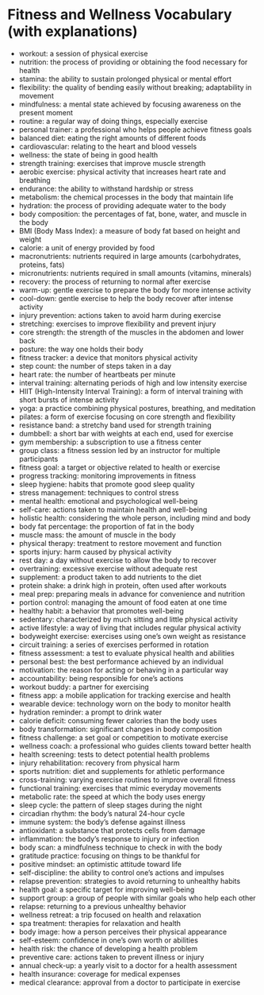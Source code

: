 # Fitness and Wellness Vocabulary (with explanations)

- workout: a session of physical exercise
- nutrition: the process of providing or obtaining the food necessary for health
- stamina: the ability to sustain prolonged physical or mental effort
- flexibility: the quality of bending easily without breaking; adaptability in movement
- mindfulness: a mental state achieved by focusing awareness on the present moment
- routine: a regular way of doing things, especially exercise
- personal trainer: a professional who helps people achieve fitness goals
- balanced diet: eating the right amounts of different foods
- cardiovascular: relating to the heart and blood vessels
- wellness: the state of being in good health
- strength training: exercises that improve muscle strength
- aerobic exercise: physical activity that increases heart rate and breathing
- endurance: the ability to withstand hardship or stress
- metabolism: the chemical processes in the body that maintain life
- hydration: the process of providing adequate water to the body
- body composition: the percentages of fat, bone, water, and muscle in the body
- BMI (Body Mass Index): a measure of body fat based on height and weight
- calorie: a unit of energy provided by food
- macronutrients: nutrients required in large amounts (carbohydrates, proteins, fats)
- micronutrients: nutrients required in small amounts (vitamins, minerals)
- recovery: the process of returning to normal after exercise
- warm-up: gentle exercise to prepare the body for more intense activity
- cool-down: gentle exercise to help the body recover after intense activity
- injury prevention: actions taken to avoid harm during exercise
- stretching: exercises to improve flexibility and prevent injury
- core strength: the strength of the muscles in the abdomen and lower back
- posture: the way one holds their body
- fitness tracker: a device that monitors physical activity
- step count: the number of steps taken in a day
- heart rate: the number of heartbeats per minute
- interval training: alternating periods of high and low intensity exercise
- HIIT (High-Intensity Interval Training): a form of interval training with short bursts of intense activity
- yoga: a practice combining physical postures, breathing, and meditation
- pilates: a form of exercise focusing on core strength and flexibility
- resistance band: a stretchy band used for strength training
- dumbbell: a short bar with weights at each end, used for exercise
- gym membership: a subscription to use a fitness center
- group class: a fitness session led by an instructor for multiple participants
- fitness goal: a target or objective related to health or exercise
- progress tracking: monitoring improvements in fitness
- sleep hygiene: habits that promote good sleep quality
- stress management: techniques to control stress
- mental health: emotional and psychological well-being
- self-care: actions taken to maintain health and well-being
- holistic health: considering the whole person, including mind and body
- body fat percentage: the proportion of fat in the body
- muscle mass: the amount of muscle in the body
- physical therapy: treatment to restore movement and function
- sports injury: harm caused by physical activity
- rest day: a day without exercise to allow the body to recover
- overtraining: excessive exercise without adequate rest
- supplement: a product taken to add nutrients to the diet
- protein shake: a drink high in protein, often used after workouts
- meal prep: preparing meals in advance for convenience and nutrition
- portion control: managing the amount of food eaten at one time
- healthy habit: a behavior that promotes well-being
- sedentary: characterized by much sitting and little physical activity
- active lifestyle: a way of living that includes regular physical activity
- bodyweight exercise: exercises using one’s own weight as resistance
- circuit training: a series of exercises performed in rotation
- fitness assessment: a test to evaluate physical health and abilities
- personal best: the best performance achieved by an individual
- motivation: the reason for acting or behaving in a particular way
- accountability: being responsible for one’s actions
- workout buddy: a partner for exercising
- fitness app: a mobile application for tracking exercise and health
- wearable device: technology worn on the body to monitor health
- hydration reminder: a prompt to drink water
- calorie deficit: consuming fewer calories than the body uses
- body transformation: significant changes in body composition
- fitness challenge: a set goal or competition to motivate exercise
- wellness coach: a professional who guides clients toward better health
- health screening: tests to detect potential health problems
- injury rehabilitation: recovery from physical harm
- sports nutrition: diet and supplements for athletic performance
- cross-training: varying exercise routines to improve overall fitness
- functional training: exercises that mimic everyday movements
- metabolic rate: the speed at which the body uses energy
- sleep cycle: the pattern of sleep stages during the night
- circadian rhythm: the body’s natural 24-hour cycle
- immune system: the body’s defense against illness
- antioxidant: a substance that protects cells from damage
- inflammation: the body’s response to injury or infection
- body scan: a mindfulness technique to check in with the body
- gratitude practice: focusing on things to be thankful for
- positive mindset: an optimistic attitude toward life
- self-discipline: the ability to control one’s actions and impulses
- relapse prevention: strategies to avoid returning to unhealthy habits
- health goal: a specific target for improving well-being
- support group: a group of people with similar goals who help each other
- relapse: returning to a previous unhealthy behavior
- wellness retreat: a trip focused on health and relaxation
- spa treatment: therapies for relaxation and health
- body image: how a person perceives their physical appearance
- self-esteem: confidence in one’s own worth or abilities
- health risk: the chance of developing a health problem
- preventive care: actions taken to prevent illness or injury
- annual check-up: a yearly visit to a doctor for a health assessment
- health insurance: coverage for medical expenses
- medical clearance: approval from a doctor to participate in exercise
